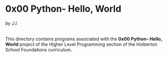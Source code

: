 <h1>0x00 Python- Hello, World</h1>
<h6>by J.I.</h6>

This directory contains programs associated with the <strong>0x00 Python- Hello, World</strong> project of the Higher Level Programming section of the Holberton School Foundations curriculum.
